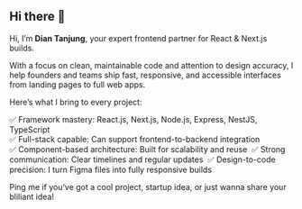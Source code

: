 ## Hi there 👋

Hi, I’m **Dian Tanjung**, your expert frontend partner for React & Next.js builds.

With a focus on clean, maintainable code and attention to design accuracy, I help founders and teams ship fast, responsive, and accessible interfaces from landing pages to full web apps. 

Here’s what I bring to every project:

✅ Framework mastery: React.js, Next.js, Node.js, Express, NestJS, TypeScript  
✅ Full-stack capable: Can support frontend-to-backend integration  
✅ Component-based architecture: Built for scalability and reuse  
✅ Strong communication: Clear timelines and regular updates  
✅ Design-to-code precision: I turn Figma files into fully responsive builds  

Ping me if you’ve got a cool project, startup idea, or just wanna share your bliliant idea!


<!--
**diantanjung/diantanjung** is a ✨ _special_ ✨ repository because its `README.md` (this file) appears on your GitHub profile.

Here are some ideas to get you started:

- 🔭 I’m currently working on ...
- 🌱 I’m currently learning ...
- 👯 I’m looking to collaborate on ...
- 🤔 I’m looking for help with ...
- 💬 Ask me about ...
- 📫 How to reach me: ...
- 😄 Pronouns: ...
- ⚡ Fun fact: ...
-->
